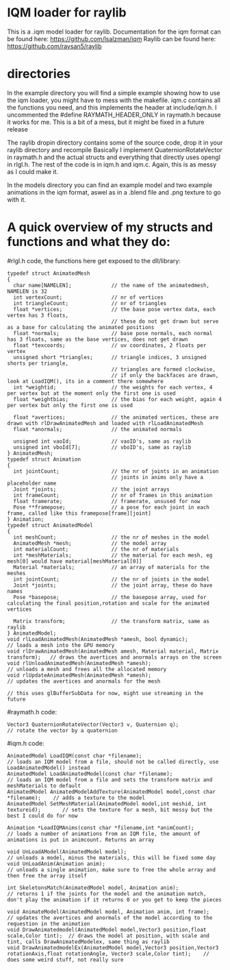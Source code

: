 IQM loader for raylib
=====================
This is a .iqm model loader for raylib.
Documentation for the iqm format can be found here:
https://github.com/lsalzman/iqm
Raylib can be found here:
https://github.com/raysan5/raylib

# directories
In the example directory you will find a simple example showing how to use the iqm loader, you might have to mess with the makefile.
iqm.c contains all the functions you need, and this implements the header at include/iqm.h.
I uncommented the #define RAYMATH_HEADER_ONLY in raymath.h because it works for me.
This is a bit of a mess, but it might be fixed in a future release

The raylib dropin directory contains some of the source code, drop it in your raylib directory and recompile
Basically I implement QuaternionRotateVector in raymath.h and the actual structs and everything that directly uses opengl in rlgl.h.
The rest of the code is in iqm.h and iqm.c.
Again, this is as messy as I could make it.

In the models directory you can find an example model and two example animations in the iqm format, aswel as in a .blend file and .png texture to go with it.

A quick overview of my structs and functions and what they do:
==============================================================

#rlgl.h code, the functions here get exposed to the dll/library:
```
typedef struct AnimatedMesh
{
  char name[NAMELEN];             // the name of the animatedmesh, NAMELEN is 32
  int vertexCount;                // nr of vertices
  int triangleCount;              // nr of triangles
  float *vertices;                // the base pose vertex data, each vertex has 3 floats,
                                  // these do not get drawn but serve as a base for calculating the animated positions
  float *normals;                 // base pose normals, each normal has 3 floats, same as the base vertices, does not get drawn
  float *texcoords;               // uv coordinates, 2 floats per vertex
  unsigned short *triangles;      // triangle indices, 3 unsigned shorts per triangle,
                                  // triangles are formed clockwise,
                                  // if only the backfaces are drawn, look at LoadIQM(), its in a comment there somewhere
  int *weightid;                  // the weights for each vertex, 4 per vertex but at the moment only the first one is used
  float *weightbias;              // the bias for each weight, again 4 per vertex but only the first one is used

  float *avertices;               // the animated vertices, these are drawn with rlDrawAnimatedMesh and loaded with rlLoadAnimatedMesh
  float *anormals;                // the animated normals

  unsigned int vaoId;             // vaoID's, same as raylib
  unsigned int vboId[7];          // vboID's, same as raylib
} AnimatedMesh;
typedef struct Animation
{
  int jointCount;                 // the nr of joints in an animation
                                  // joints in anims only have a placeholder name
  Joint *joints;                  // the joint arrays
  int frameCount;                 // nr of frames in this animation
  float framerate;                // framerate, unsused for now
  Pose **framepose;               // a pose for each joint in each frame, called like this framepose[frame][joint]
} Animation;
typedef struct AnimatedModel
{
  int meshCount;                  // the nr of meshes in the model
  AnimatedMesh *mesh;             // the model array
  int materialCount;              // the nr of materials
  int *meshMaterials;             // the material for each mesh, eg mesh[0] would have material[meshMaterial[0]]
  Material *materials;            // an array of materials for the meshes
  int jointCount;                 // the nr of joints in the model
  Joint *joints;                  // the joint array, these do have names
  Pose *basepose;                 // the basepose array, used for calculating the final position,rotation and scale for the animated vertices

  Matrix transform;               // the transform matrix, same as raylib
} AnimatedModel;
void rlLoadAnimatedMesh(AnimatedMesh *amesh, bool dynamic);                         // loads a mesh into the GPU memory
void rlDrawAnimatedMesh(AnimatedMesh amesh, Material material, Matrix transform);   // draws the avertices and anormals arrays on the screen
void rlUnloadAnimatedMesh(AnimatedMesh *amesh);                                     // unloads a mesh and frees all the allocated memory
void rlUpdateAnimatedMesh(AnimatedMesh *amesh);                                     // updates the avertices and anormals for the mesh
                                                                                    // this uses glBufferSubData for now, might use streaming in the future
```
#raymath.h code:
```
Vector3 QuaternionRotateVector(Vector3 v, Quaternion q);                            // rotate the vector by a quaternion
```
#iqm.h code:
```
AnimatedModel LoadIQM(const char *filename);                                        // loads an IQM model from a file, should not be called directly, use LoadAnimatedModel() instead
AnimatedModel LoadAnimatedModel(const char *filename);                              // loads an IQM model from a file and sets the transform matrix and meshMaterials to default
AnimatedModel AnimatedModelAddTexture(AnimatedModel model,const char *filename);    // adds a texture to the model
AnimatedModel SetMeshMaterial(AnimatedModel model,int meshid, int textureid);       // sets the texture for a mesh, bit messy but the best I could do for now

Animation *LoadIQMAnims(const char *filename,int *animCount);                       // loads a number of animations from an IQM file, the amount of animations is put in animcount. Returns an array

void UnLoadAModel(AnimatedModel model);                                             // unloads a model, minus the materials, this will be fixed some day
void UnLoadAnim(Animation anim);                                                    // unloads a single animation, make sure to free the whole array and then free the array itself

int SkeletonsMatch(AnimatedModel model, Animation anim);                            // returns 1 if the joints for the model and the animation match, don't play the animation if it returns 0 or you get to keep the pieces

void AnimateModel(AnimatedModel model, Animation anim, int frame);                    // updates the avertices and anormals of the model according to the requestion in the animation
void DrawAnimatedmodel(AnimatedModel model,Vector3 position,float scale,Color tint);  // draws the model at position, with scale and tint, calls DrawAnimatedModelex, same thing as raylib
void DrawAnimatedmodelEx(AnimatedModel model,Vector3 position,Vector3 rotationAxis,float rotationAngle, Vector3 scale,Color tint);    // does some weird stuff, not really sure
```
